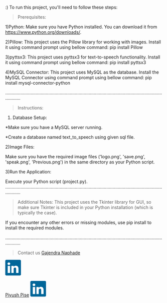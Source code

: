 :) To run this project, you'll need to follow these steps:

>Prerequisites:

1)Python: 
   Make sure you have Python installed. You can download it from https://www.python.org/downloads/.

2)Pillow: This project uses the Pillow library for working with images. Install it using command prompt using bellow command:
   pip install Pillow

3)pyttsx3: This project uses pyttsx3 for text-to-speech functionality. Install it using command prompt using bellow command:
   pip install pyttsx3

4)MySQL Connector: This project uses MySQL as the database. Install the MySQL Connector using command prompt using bellow command:
   pip install mysql-connector-python
 

........................................................................................................................................
>Instructions:

1) Database Setup:

*Make sure you have a MySQL server running.

*Create a database named text_to_speech using given sql file.

2)Image Files:

Make sure you have the required image files ('logo.png', 'save.png', 'speak.png', 'Previous.png') in the same directory as your Python script.

3)Run the Application:

Execute your Python script (project.py).
........................................................................................................................................

>Additional Notes:
This project uses the Tkinter library for GUI, so make sure Tkinter is included in your Python installation (which is typically the case).

If you encounter any other errors or missing modules, use pip install to install the required modules.


........................................................................................................................................

>Contact us
[Gajendra Naphade](https://www.linkedin.com/in/gajendra-naphade-513a54262/?originalSubdomain=in)
<a href="https://www.linkedin.com/in/gajendra-naphade-513a54262/?originalSubdomain=in">
  <img src="https://github.com/gajju44/Text-to-speech-converter/blob/main/linkedin-icon-2.svg" alt="LinkedIn" width="50"/>
</a>

[Piyush Pise](https://www.linkedin.com/in/piyush-pise-73400a264/)
<a href="https://www.linkedin.com/in/piyush-pise-73400a264/">
  <img src="https://github.com/gajju44/Text-to-speech-converter/blob/main/linkedin-icon-2.svg" alt="LinkedIn" width="50"/>
</a>




